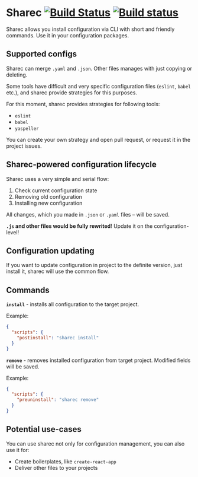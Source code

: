 # Sharec [![Build Status](https://travis-ci.org/lamartire/sharec.svg?branch=master)](https://travis-ci.org/lamartire/sharec) [![Build status](https://ci.appveyor.com/api/projects/status/mjtiauhp4xmvr9w7/branch/master?svg=true)](https://ci.appveyor.com/project/lamartire/sharec/branch/master)

Sharec allows you install configuration via CLI with short and friendly commands.
Use it in your configuration packages.

## Supported configs

Sharec can merge `.yaml` and `.json`. Other files manages with just copying or deleting.

Some tools have difficult and very specific configuration files (`eslint`, `babel` etc.),
and sharec provide strategies for this purposes.

For this moment, sharec provides strategies for following tools:

- `eslint`
- `babel`
- `yaspeller`

You can create your own strategy and open pull request, or request it in the project issues.

## Sharec-powered configuration lifecycle

Sharec uses a very simple and serial flow:

1. Check current configuration state
2. Removing old configuration
3. Installing new configuration

All changes, which you made in `.json` or `.yaml` files – will be saved.

**`.js` and other files would be fully rewrited**! Update it on the configuration-level!

## Configuration updating

If you want to update configuration in project to the definite version, just install
it, sharec will use the common flow.

## Commands

**`install`** - installs all configuration to the target project.

Example:

```json
{
  "scripts": {
    "postinstall": "sharec install"
  }
}
```

**`remove`** - removes installed configuration from target project. Modified fields will be saved.

Example:

```json
{
  "scripts": {
    "preuninstall": "sharec remove"
  }
}
```

## Potential use-cases

You can use sharec not only for configuration management, you can also use it for:

* Create boilerplates, like `create-react-app`
* Deliver other files to your projects
